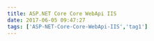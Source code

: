 ```yaml
---
title: ASP.NET Core Core WebApi IIS
date: 2017-06-05 09:47:27
tags: ['ASP-NET-Core-Core-WebApi-IIS','tag1']
---
```

